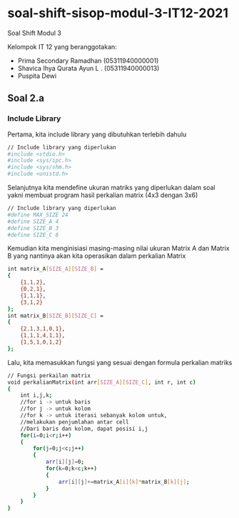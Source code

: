 # soal-shift-sisop-modul-3-IT12-2021
Soal Shift Modul 3


Kelompok IT 12 yang beranggotakan:

- Prima Secondary Ramadhan  (05311940000001)
- Shavica Ihya Qurata Ayun L . (05311940000013)
- Puspita Dewi

## Soal 2.a

### Include Library
Pertama, kita include library yang dibutuhkan terlebih dahulu
```sh
// Include library yang diperlukan
#include <stdio.h>
#include <sys/ipc.h>
#include <sys/shm.h>
#include <unistd.h>
```
Selanjutnya kita mendefine ukuran matriks yang diperlukan dalam soal yakni membuat program hasil perkalian matrix (4x3 dengan 3x6)
```sh
// Include library yang diperlukan
#define MAX_SIZE 24
#define SIZE_A 4
#define SIZE_B 3
#define SIZE_C 6
```

Kemudian kita menginisiasi masing-masing nilai ukuran Matrix A dan Matrix B yang nantinya akan kita operasikan dalam perkalian Matrix
```sh
int matrix_A[SIZE_A][SIZE_B] = 
{
	{1,1,2},
	{0,2,1},
	{1,1,1},
	{3,1,2}
};
int matrix_B[SIZE_B][SIZE_C] = 
{
	{2,1,3,1,0,1},
	{1,1,1,4,1,1},
	{1,5,1,0,1,2}
};
```

Lalu, kita memasukkan fungsi yang sesuai dengan formula perkalian matriks
```sh
// Fungsi perkailan matrix
void perkalianMatrix(int arr[SIZE_A][SIZE_C], int r, int c)
{
	int i,j,k;
	//for i -> untuk baris
	//for j -> untuk kolom
	//for k -> untuk iterasi sebanyak kolom untuk, 
	//melakukan penjumlahan antar cell
	//Dari baris dan kolom, dapat posisi i,j	
	for(i=0;i<r;i++)    
	{    
		for(j=0;j<c;j++)    
		{    
			arr[i][j]=0;    
			for(k=0;k<c;k++)    
			{    
				arr[i][j]+=matrix_A[i][k]*matrix_B[k][j];    
			}    
		}    
	}    	
}
```
